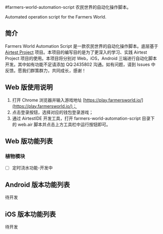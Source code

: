 #farmers-world-automation-script
农民世界的自动化操作脚本。

Automated operation script for the Farmers  World.

## 简介
Farmers World Automation Script 是一款农民世界的自动化操作脚本。底层基于 [Airtest Project](https://airtest.netease.com/) 项目。本项目的编写目的是为了更深入的学习、实践 Airtest Project 项目的使用。本项目将分别对 Web，iOS，Android 三端进行自动化脚本开发。其中如有功能不足请添加 QQ:2435802 沟通。如有问题，请到 Issues 中反馈。愿我们群策群力，共同成长，感谢！

## Web 版使用说明
1. 打开 Chrome 浏览器并输入游戏地址 [https://play.farmersworld.io/](https://play.farmersworld.io/)；
2. 点击登录按钮，选择对应的钱包登录游戏；
3. 通过 AirtestIDE 开发工具，打开 farmers-world-automation-script 目录下的 web.air 脚本并点击上方工具栏中运行按钮即可。

## Web 版功能列表
### 植物模块
- [ ] 定时浇水功能-开发中

## Android 版本功能列表
待开发

## iOS 版本功能列表
待开发
